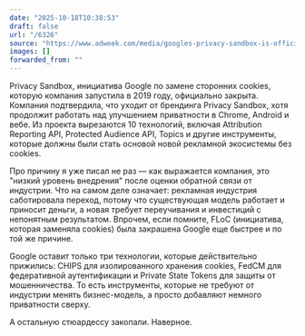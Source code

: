 ```yaml
---
date: "2025-10-18T10:38:53"
draft: false
url: "/6326"
source: "https://www.adweek.com/media/googles-privacy-sandbox-is-officially-dead/"
images: []
forwarded_from: ""
---
```


Privacy Sandbox, инициатива Google по замене сторонних cookies, которую компания запустила в 2019 году, официально закрыта. Компания подтвердила, что уходит от брендинга Privacy Sandbox, хотя продолжит работать над улучшением приватности в Chrome, Android и вебе. Из проекта вырезаются 10 технологий, включая Attribution Reporting API, Protected Audience API, Topics и другие инструменты, которые должны были стать основой новой рекламной экосистемы без cookies.

Про причину я уже писал не раз — как выражается компания, это "низкий уровень внедрения" после оценки обратной связи от индустрии. Что на самом деле означает: рекламная индустрия саботировала переход, потому что существующая модель работает и приносит деньги, а новая требует переучивания и инвестиций с непонятным результатом. Впрочем, если помните, FLoC (инициатива, которая заменяла cookies) была закрашена Google еще быстрее и по той же причине.

Google оставит только три технологии, которые действительно прижились: CHIPS для изолированного хранения cookies, FedCM для федеративной аутентификации и Private State Tokens для защиты от мошенничества. То есть инструменты, которые не требуют от индустрии менять бизнес-модель, а просто добавляют немного приватности сверху.

А остальную стюардессу закопали. Наверное.
